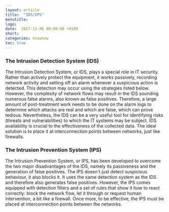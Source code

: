 ```yaml
---
layout: article
title:  "IDS/IPS"
menutitle:
logo:
date:  2017-11-06 00:00:00 +0100
short:
categories: knowhow
toc: true
---
```

<h3 class="titre-page" id="the-intrusion-detection-system-ips">The Intrusion Detection System (IDS)</h3>
The Intrusion Detection System, or IDS, plays a special role in IT security. Rather than actively protect the equipment, it works passively, recording network activity and setting off an alarm whenever a suspicious action is detected. This detection may occur using the strategies listed below. However, the complexity of network flows may result in the IDS sounding numerous false alarms, also known as false positives. Therefore, a large amount of post-treatment work needs to be done on the alarm logs to determine which attacks are real and which are false, which can prove tedious. Nevertheless, the IDS can be a very useful tool for identifying risks (threats and vulnerabilities) to which the IT systems may be subject. IDS availability is crucial to the effectiveness of the collected data. The ideal solution is to place it at interconnection points between networks, just like firewalls.

<h3 class="titre-page" id="the-intrusion-prevention-system-ips">The Intrusion Prevention System (IPS)</h3>
The Intrusion Prevention System, or IPS, has been developed to overcome the two major disadvantages of the IDS, namely its passiveness and the generation of false positives. The IPS doesn't just detect suspicious behaviour, it also blocks it. It uses the same detection system as the IDS and therefore also generates false positives. However, the IPS comes equipped with detection filters and a set of rules that show it how to react correctly: block the network flow, let it through or request human intervention, a bit like a firewall. Once more, to be effective, the IPS must be placed at interconnection points between the networks.
